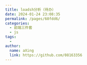 ```yaml
---
title: loadsh分析（待办）
date: 2024-01-24 23:08:35
permalink: /pages/60fdd6/
categories:
  - 前端三件套
  - js
tags:
  - 
author: 
  name: aXing
  link: https://github.com/08163356
---
```


